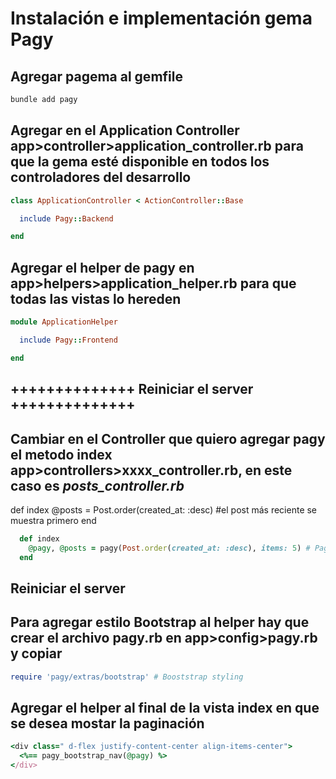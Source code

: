 # Instalación e implementación gema Pagy

## Agregar pagema al gemfile

```ruby
bundle add pagy
```

## Agregar en el Application Controller app>controller>application_controller.rb para que la gema esté disponible en todos los controladores del desarrollo

```ruby
class ApplicationController < ActionController::Base

  include Pagy::Backend

end
```

## Agregar el helper de pagy en app>helpers>application_helper.rb para que todas las vistas lo hereden

```ruby
module ApplicationHelper

  include Pagy::Frontend

end
```

## ++++++++++++++ Reiniciar el server ++++++++++++++ 

## Cambiar en el Controller que quiero agregar pagy el metodo index app>controllers>xxxx_controller.rb, en este caso es _posts_controller.rb_

  def index
    @posts = Post.order(created_at: :desc) #el post más reciente se muestra primero
  end

```ruby
  def index
    @pagy, @posts = pagy(Post.order(created_at: :desc), items: 5) # Paginación
  end
```

## Reiniciar el server

## Para agregar estilo Bootstrap al helper hay que crear el archivo pagy.rb en app>config>pagy.rb y copiar

```ruby
require 'pagy/extras/bootstrap' # Booststrap styling
```

## Agregar el helper al final de la vista index en que se desea mostar la paginación

```ruby
<div class=" d-flex justify-content-center align-items-center">
  <%== pagy_bootstrap_nav(@pagy) %>
</div>
```
